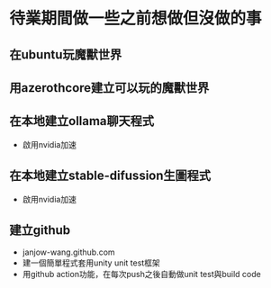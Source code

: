# 待業期間做一些之前想做但沒做的事

## 在ubuntu玩魔獸世界

## 用azerothcore建立可以玩的魔獸世界

## 在本地建立ollama聊天程式
- 啟用nvidia加速

## 在本地建立stable-difussion生圖程式
- 啟用nvidia加速

## 建立github
- janjow-wang.github.com
- 建一個簡單程式套用unity unit test框架
- 用github action功能，在每次push之後自動做unit test與build code
